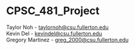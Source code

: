 # CPSC_481_Project  

Taylor Noh - taylornoh@csu.fullerton.edu  
Kevin Del - kevindel@csu.fullerton.edu  
Gregory Martinez - greg_2000@csu.fullerton.edu
